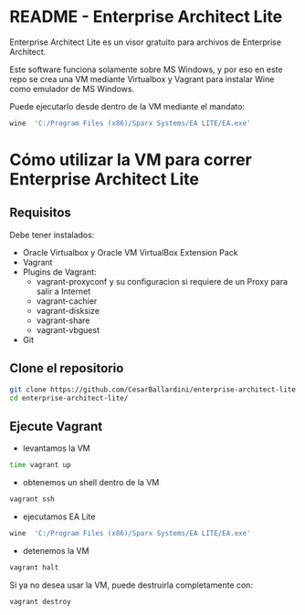 # README - Enterprise Architect Lite

Enterprise Architect Lite es un visor gratuito para archivos de Enterprise Architect.


Este software funciona solamente sobre MS Windows, y por eso en este repo 
se crea una VM mediante Virtualbox y Vagrant para instalar Wine como emulador de MS Windows.

Puede ejecutarlo desde dentro de la VM mediante el mandato:

```bash
wine  'C:/Program Files (x86)/Sparx Systems/EA LITE/EA.exe'

```

# Cómo utilizar la VM para correr Enterprise Architect Lite

## Requisitos

Debe tener instalados:

* Oracle Virtualbox y Oracle VM VirtualBox Extension Pack
* Vagrant
* Plugins de Vagrant:
  * vagrant-proxyconf y su configuracion si requiere de un Proxy para salir a Internet
  * vagrant-cachier
  * vagrant-disksize
  * vagrant-share
  * vagrant-vbguest
* Git

## Clone el repositorio

```bash
git clone https://github.com/CesarBallardini/enterprise-architect-lite
cd enterprise-architect-lite/
```

## Ejecute Vagrant


* levantamos la VM

```bash
time vagrant up
```

* obtenemos un shell dentro de la VM

```bash
vagrant ssh
```

* ejecutamos EA Lite

```bash
wine  'C:/Program Files (x86)/Sparx Systems/EA LITE/EA.exe'
```

* detenemos la VM

```bash
vagrant halt
```

Si ya no desea usar la VM, puede destruirla completamente con:

```bash
vagrant destroy
```

